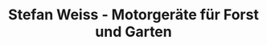 ---
title: "Stefan Weiss - Motorgeräte für Forst und Garten"
url: /langenbernsdorf/stefan-weiss-motorgeraete-fuer-forst-und-garten/
shop: Eisenwaren
---